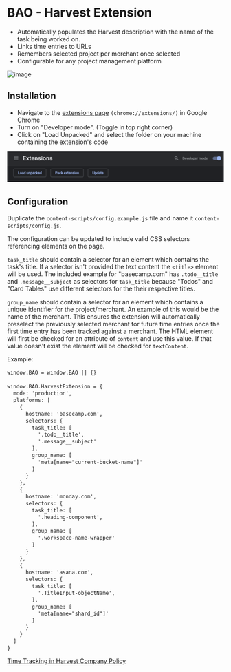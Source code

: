 # BAO - Harvest Extension

- Automatically populates the Harvest description with the name of the task being worked on.
- Links time entries to URLs
- Remembers selected project per merchant once selected
- Configurable for any project management platform

<img width="571" alt="image" src="https://github.com/baoagency/harvest-extension/assets/20971511/523e882d-dce2-434f-9cd5-17989d6ff19f">

## Installation

- Navigate to the [extensions page](chrome://extensions/) `(chrome://extensions/)` in Google Chrome
- Turn on "Developer mode". (Toggle in top right corner)
- Click on "Load Unpacked" and select the folder on your machine containing the extension's code

![Chrome extension installation](images/chrome-extension-installation.png)

## Configuration

Duplicate the `content-scripts/config.example.js` file and name it `content-scripts/config.js`. 

The configuration can be updated to include valid CSS selectors referencing elements on the page.

`task_title` should contain a selector for an element which contains the task's title. If a selector isn't provided the text content the `<title>` element will be used.
The included example for "basecamp.com" has `.todo__title` and `.message__subject` as selectors for `task_title` because "Todos" and "Card Tables" use different selectors for the their respective titles.

`group_name` should contain a selector for an element which contains a unique identifier for the project/merchant. An example of this would be the name of the merchant. This ensures the extension will automatically preselect the previously selected merchant for future time entries once the first time entry has been tracked against a merchant. The HTML element will first be checked for an attribute of `content` and use this value. If that value doesn't exist the element will be checked for `textContent`.

Example:
```
window.BAO = window.BAO || {}

window.BAO.HarvestExtension = {
  mode: 'production',
  platforms: [
    {
      hostname: 'basecamp.com',
      selectors: {
        task_title: [
          '.todo__title',
          '.message__subject'
        ],
        group_name: [
          'meta[name="current-bucket-name"]'
        ]
      }
    },
    {
      hostname: 'monday.com',
      selectors: {
        task_title: [
          '.heading-component',
        ],
        group_name: [
          '.workspace-name-wrapper'
        ]
      }
    },
    {
      hostname: 'asana.com',
      selectors: {
        task_title: [
          '.TitleInput-objectName',
        ],
        group_name: [
          'meta[name="shard_id"]'
        ]
      }
    }
  ]
}
```

[Time Tracking in Harvest Company Policy](https://3.basecamp.com/3940865/buckets/6414578/messages/5005793582)
